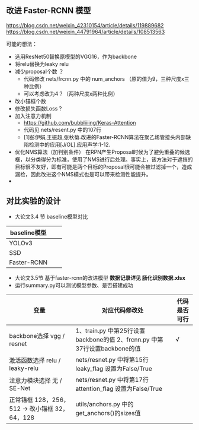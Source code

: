 ## 改进 Faster-RCNN 模型

https://blog.csdn.net/weixin_42310154/article/details/119889682
https://blog.csdn.net/weixin_44791964/article/details/108513563

可能的想法：
* 选用ResNet50替换原模型的VGG16，作为backbone
* 将relu替换为leaky relu
* 减少proposal个数 ？
  * 代码修改 nets/frcnn.py 中的 num_anchors （原的值为9，三种尺度x三种比例） 
  * 可以考虑改为4？（两种尺度x两种比例）
* 改小锚框个数
* 修改损失函数Loss？
* 加入注意力机制  
  * https://github.com/bubbliiiing/Keras-Attention
  * 代码见 nets/resent.py 中的107行
  * [1]彭伊娟,王振超,张秋菊.改进的Faster-RCNN算法在聚乙烯管接头内部缺陷检测中的应用[J/OL].应用声学:1-12.
* 优化NMS算法（加判别条件）
  在RPN产生Proposal时候为了避免重叠的候选框，以分类得分为标准，使用了NMS进行后处理。事实上，该方法对于遮挡的目标很不友好，即有可能是两个目标的Proposal很可能会被过滤掉一个，造成漏检，因此改进这个NMS模式也是可以带来检测性能提升。
* 	

## 对比实验的设计
* 大论文3.4 节 baseline模型对比
  
|  baseline模型   |   |   |
|  ----  | ----  | ---- | 
|  YOLOv3   |   |   |
|  SSD   |   |   |
|  Faster-RCNN   |   |   |


* 大论文3.5节 基于faster-rcnn的改进模型
**数据记录详见 肠化识别数据.xlsx**
* 运行summary.py可以测试模型参数、是否搭建成功

|  变量   | 对应代码修改处  | 代码是否可行  |
|  ----  | ----  | ---- | 
|  backbone选择 vgg / resnet  | 1、train.py 中第25行设置backbone的值 2、frcnn.py 中第37行设置backbone的值  | √ | 
|  激活函数选择 relu / leaky-relu  | nets/resnet.py 中将第15行 leaky_flag 设置为False/True  |  | 
|  注意力模块选择 无 / SE-Net  | nets/resnet.py 中将第17行 attention_flag 设置为False/True |  | 
|  正常锚框 128，256，512 -> 改小锚框 32，64，128  | utils/anchors.py 中的 get_anchors()的sizes值  |  | 

